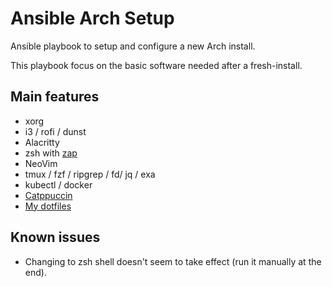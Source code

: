 # Ansible Arch Setup
Ansible playbook to setup and configure a new Arch install.

This playbook focus on the basic software needed after a fresh-install.

## Main features

  - xorg
  - i3 / rofi / dunst
  - Alacritty
  - zsh with [zap](https://github.com/zap-zsh/zap)
  - NeoVim
  - tmux / fzf / ripgrep / fd/ jq / exa
  - kubectl / docker
  - [Catppuccin](https://github.com/catppuccin/catppuccin)
  - [My dotfiles](https://github.com/Antpeixe/dotfiles)

## Known issues

  - Changing to zsh shell doesn't seem to take effect (run it manually at the end).
